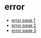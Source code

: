 # error

* [error page 1](http://alkacappellazzo.it/error/1-error-page/)
* [error page 2](http://alkacappellazzo.it/error/2-error-page/)
* [error page 3](http://alkacappellazzo.it/error/3-error-page/)
